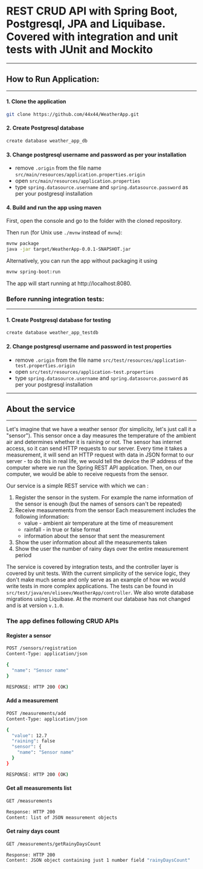 # REST CRUD API with Spring Boot, Postgresql, JPA and Liquibase. Covered with integration and unit tests with JUnit and Mockito
---
## How to Run Application:
---
#### 1. Clone the application
```bash
git clone https://github.com/44x44/WeatherApp.git
```
#### 2. Create Postgresql database
```bash
create database weather_app_db
```
#### 3. Change postgresql username and password as per your installation
* remove `.origin` from the file name `src/main/resources/application.properties.origin`
* open `src/main/resources/application.properties`
* type `spring.datasource.username` and `spring.datasource.password` as per your postgresql installation

#### 4. Build and run the app using maven
First, open the console and go to the folder with the cloned repository.

Then run (for Unix use `./mvnw` instead of `mvnw`):
```bash
mvnw package
java -jar target/WeatherApp-0.0.1-SNAPSHOT.jar
```
Alternatively, you can run the app without packaging it using
```bash
mvnw spring-boot:run
```
The app will start running at http://localhost:8080.


### Before running integration tests:
---
#### 1. Create Postgresql database for testing
```bash
create database weather_app_testdb
```
#### 2. Change postgresql username and password in test properties
* remove `.origin` from the file name `src/test/resources/application-test.properties.origin`
* open `src/test/resources/application-test.properties`
* type `spring.datasource.username` and `spring.datasource.password` as per your postgresql installation

---
## About the service
---

Let's imagine that we have a weather sensor (for simplicity, let's just call it a "sensor"). This sensor once a day measures the temperature of the ambient air and determines whether it is raining or not.
The sensor has internet access, so it can send HTTP requests to our server.
Every time it takes a measurement, it will send an HTTP request with data in JSON format to our server - to do this in real life, we would tell the device the IP address of the computer where we run the Spring REST API application. Then, on our computer, we would be able to receive requests from the sensor.

Our service is a simple REST service with which we can :
1. Register the sensor in the system.
   For example the name information of the sensor is enough (but the names of sensors can't be repeated)
2. Receive measurements from the sensor
   Each measurement includes the following information:
   * value - ambient air temperature at the time of measurement
   * rainfall - in true or false format
   * information about the sensor that sent the measurement
3. Show the user information about all the measurements taken
4. Show the user the number of rainy days over the entire measurement period

The service is covered by integration tests, and the controller layer is covered by unit tests. With the current simplicity of the service logic, they don't make much sense and only serve as an example of how we would write tests in more complex applications. The tests can be found in `src/test/java/en/eliseev/WeatherApp/controller`.
We also wrote database migrations using Liquibase. At the moment our database has not changed and is at version `v.1.0`.

### The app defines following CRUD APIs

#### Register a sensor
```bash
POST /sensors/registration
Content-Type: application/json

{
  "name": "Sensor name"
}

RESPONSE: HTTP 200 (OK)
```

#### Add a measurement
```bash
POST /measurements/add
Content-Type: application/json

{
  "value": 12.7
  "raining": false
  "sensor": {
    "name": "Sensor name"
  }
}

RESPONSE: HTTP 200 (OK)
```

#### Get all measurements list
```bash
GET /measurements

Response: HTTP 200
Content: list of JSON measurement objects
```

#### Get rainy days count
```bash
GET /measurements/getRainyDaysCount

Response: HTTP 200
Content: JSON object containing just 1 number field "rainyDaysCount"
```
